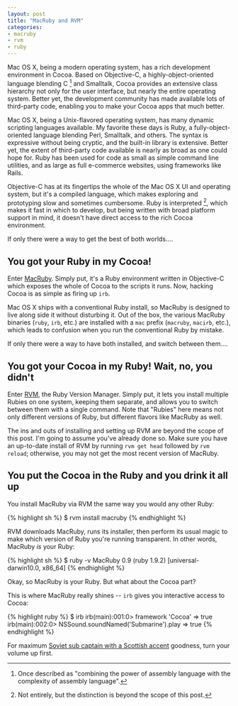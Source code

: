 ```yaml
---
layout: post
title: "MacRuby and RVM"
categories:
- macruby
- rvm
- ruby
---
```

Mac OS X, being a modern operating system, has a rich development environment in Cocoa.
Based on Objective-C, a highly-object-oriented language blending C [^fn1] and Smalltalk,
Cocoa provides an extensive class hierarchy not only for the user interface, but nearly
the entire operating system. Better yet, the development community has made available
lots of third-party code, enabling you to make your Cocoa apps that much better.

Mac OS X, being a Unix-flavored operating system, has many dynamic scripting languages
available. My favorite these days is Ruby, a fully-object-oriented language blending
Perl, Smalltalk, and others. The syntax is expressive without being cryptic, and the
built-in library is extensive. Better yet, the extent of third-party code available is
nearly as broad as one could hope for. Ruby has been used for code as small as simple
command line utilities, and as large as full e-commerce websites, using frameworks like
Rails.

Objective-C has at its fingertips the whole of the Mac OS X UI and operating system,
but it's a compiled language, which makes exploring and prototyping slow and sometimes
cumbersome. Ruby is interpreted [^fn2], which makes it fast in which to develop, but
being written with broad platform support in mind, it doesn't have direct access to the
rich Cocoa environment.

If only there were a way to get the best of both worlds....

## You got your Ruby in my Cocoa!

Enter [MacRuby](http://www.macruby.org/). Simply put, it's a Ruby environment written
in Objective-C which exposes the whole of Cocoa to the scripts it runs. Now, hacking
Cocoa is as simple as firing up `irb`.

Mac OS X ships with a conventional Ruby install, so MacRuby is designed to live along
side it without disturbing it. Out of the box, the various MacRuby binaries (`ruby`,
`irb`, etc.) are installed with a `mac` prefix (`macruby`, `macirb`, etc.), which leads
to confusion when you run the conventional Ruby by mistake.

If only there were a way to have both installed, and switch between them....

## You got your Cocoa in my Ruby! Wait, no, you didn't

Enter [RVM](http://rvm.beginrescueend.com/), the Ruby Version Manager. Simply put, it
lets you install multiple Rubies on one system, keeping them separate, and allows you
to switch between them with a single command. Note that "Rubies" here means not only
different versions of Ruby, but different flavors like MacRuby as well.

The ins and outs of installing and setting up RVM are beyond the scope of this post. 
I'm going to assume you've already done so. Make sure you have an up-to-date install
of RVM by running `rvm get head` followed by `rvm reload`; otherwise, you may not get
the most recent version of MacRuby.

## You put the Cocoa in the Ruby and you drink it all up

You install MacRuby via RVM the same way you would any other Ruby:

{% highlight sh %}
    $ rvm install macruby
{% endhighlight %}

RVM downloads MacRuby, runs its installer, then perform its usual magic to make which
version of Ruby you're running transparent. In other words, MacRuby *is* your Ruby:

{% highlight sh %}
    $ ruby -v
    MacRuby 0.9 (ruby 1.9.2) [universal-darwin10.0, x86_64]
{% endhighlight %}

Okay, so MacRuby is your Ruby. But what about the Cocoa part?

This is where MacRuby really shines -- `irb` gives you interactive access to Cocoa:

{% highlight ruby %}
  $ irb
  irb(main):001:0> framework 'Cocoa'
  => true
  irb(main):002:0> NSSound.soundNamed('Submarine').play
  => true
{% endhighlight %}

For maximum [Soviet sub captain with a Scottish accent](http://www.imdb.com/title/tt0099810/)
goodness, turn your volume up first.

[^fn1]: Once described as "combining the power of assembly language with the complexity
        of assembly language".

[^fn2]: Not entirely, but the distinction is beyond the scope of this post.
